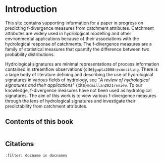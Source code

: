 # Introduction

This site contains supporting information for a paper in progress on predicting f-divergence measures from catchment attributes.  Catchment attributes are widely used in hydrological modelling and other environmental applications because of their associations with the hydrological response of catchments.  The f-divergence measures are a family of statistical measures that quantify the difference between two probability distributions.  

Hydrological signatures are minimal representations of process information contained in streamflow observations {cite}`gupta2008reconciling`. There is a large body of literature defining and describing the use of hydrological signatures in various fields of hydrology, see "*A review of hydrological signatures and their applications*" {cite}`mcmillan2021review`. To our knowledge, f-divergence measures have not been used as hydrological signatures.  The aim of this work is to view various f-divergence measures through the lens of hydrological signatures and investigate their predictability from catchment attributes.


## Contents of this book

```{tableofcontents}
```

## Citations 

```{bibliography}
:filter: docname in docnames
```
